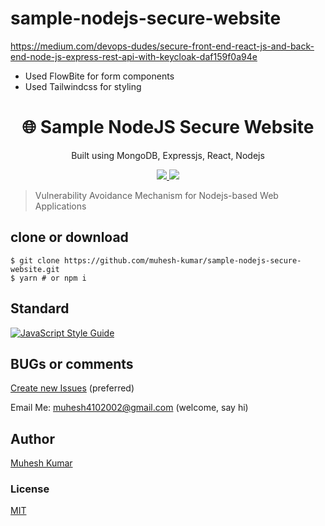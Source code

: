 # sample-nodejs-secure-website

https://medium.com/devops-dudes/secure-front-end-react-js-and-back-end-node-js-express-rest-api-with-keycloak-daf159f0a94e

- Used FlowBite for form components
- Used Tailwindcss for styling

<h1 align="center">
🌐 Sample NodeJS Secure Website
</h1>
<p align="center">
Built using MongoDB, Expressjs, React, Nodejs
</p>

<p align="center">
   <a href="https://github.com/amazingandyyy/mern/blob/master/LICENSE">
      <img src="https://img.shields.io/badge/License-MIT-green.svg" />
   </a>
   <a href="https://circleci.com/gh/amazingandyyy/mern">
      <img src="https://circleci.com/gh/amazingandyyy/mern.svg?style=svg" />
   </a>
</p>

> Vulnerability Avoidance Mechanism for Nodejs-based Web Applications​

## clone or download

```terminal
$ git clone https://github.com/muhesh-kumar/sample-nodejs-secure-website.git
$ yarn # or npm i
```

<!-- ## project structure

```terminal
LICENSE
package.json
server/
   package.json
   .env (to create .env, check [prepare your secret session])
client/
   package.json
...
``` -->

<!-- # Usage (run fullstack app on your machine) -->

<!-- ## Prerequisites

- [MongoDB](https://gist.github.com/nrollr/9f523ae17ecdbb50311980503409aeb3)
- [Node](https://nodejs.org/en/download/) ^v16.14.2
- [npm](https://nodejs.org/en/download/package-manager/)

notice, you need client and server runs concurrently in different terminal session, in order to make them talk to each other -->

<!-- ## Client-side usage(PORT: 3000)

```terminal
$ cd frontend          // go to client folder
$ yarn # or npm i    // npm install packages
$ npm run dev        // run it locally
// deployment for client app
$ npm run build // this will compile the react code using webpack and generate a folder called docs in the root level
$ npm run start // this will run the files in docs, this behavior is exactly the same how gh-pages will run your static site
```

## Server-side usage(PORT: 8000)

### Prepare your secret

run the script at the first level:

(You need to add a JWT_SECRET in .env to connect to MongoDB)

```terminal
// in the root level
$ cd server
$ echo "JWT_SECRET=YOUR_JWT_SECRET" >> src/.env
```

### Start

```terminal
$ cd server   // go to server folder
$ npm i       // npm install packages
$ npm run dev // run it locally
$ npm run build // this will build the server code to es5 js codes and generate a dist file
``` -->

<!-- ## Deploy Server to [Heroku](https://dashboard.heroku.com/)

```terminal
$ npm i -g heroku
$ heroku login
...
$ heroku create
$ npm run heroku:add <your-super-amazing-heroku-app>
// remember to run this command in the root level, not the server level, so if you follow the documentation along, you may need to do `cd ..`
$ pwd
/Users/<your-name>/mern
$ npm run deploy:heroku
``` -->

<!-- ### After creating heroku

remember to update the file of [client/webpack.prod.js](https://github.com/amazingandyyy/mern/blob/master/client/webpack.prod.js)

```javascript
 'API_URI': JSON.stringify('https://your-super-amazing-heroku-app.herokuapp.com')
``` -->

<!-- # Dependencies(tech-stacks)

## Client Side Dependencies

## Server Side Dependencies

# Screenshots of this project -->

<!-- User visit public and Home page
![User visit public and Home page](http://i.imgur.com/ORCGHHY.png)

User can sign in or sign up
![User can sign in or sign up](http://i.imgur.com/rrmbU5I.png)

After signing in user can go to account route and make request to token-protected API endpoint
![After signing in user can go to account route](http://i.imgur.com/FzLB51u.png) -->

## Standard

[![JavaScript Style Guide](https://cdn.rawgit.com/standard/standard/master/badge.svg)](https://github.com/standard/standard)

## BUGs or comments

[Create new Issues](https://github.com/amazingandyyy/sample-nodejs-secure-website/issues) (preferred)

Email Me: muhesh4102002@gmail.com (welcome, say hi)

## Author

[Muhesh Kumar](https://github.com/muhesh-kumar)

### License

[MIT](https://github.com/amazingandyyy/mern/blob/master/LICENSE)
